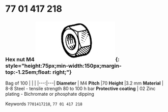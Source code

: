 # 77 01 417 218

### Hex nut M4 ![](../assets/images/parts/hex_bolt.png){: style="height:75px;min-width:150px;margin-top:-1.25em;float: right;"}

Bag of 100
|   |   |
|---:|---|
**Diameter** | M4
**Pitch** |70
**Height** |3.2 mm
**Material** | 8-8 Steel - tensile strength 80 to 100 h bar
**Protective coating** | 02 Zinc plating - Bichromate or phosphate dipping

Keywords `7701417218`, `77 01 417 218`
